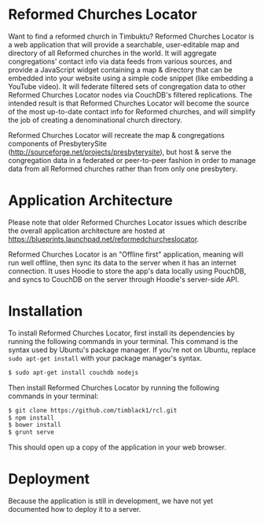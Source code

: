 # Reformed Churches Locator

Want to find a reformed church in Timbuktu?  Reformed Churches Locator is a web application that will provide a searchable, user-editable map and directory of all Reformed churches in the world. It will aggregate congregations' contact info via data feeds from various sources, and provide a JavaScript widget containing a map & directory that can be embedded into your website using a simple code snippet (like embedding a YouTube video). It will federate filtered sets of congregation data to other Reformed Churches Locator nodes via CouchDB's filtered replications.  The intended result is that Reformed Churches Locator will become the source of the most up-to-date contact info for Reformed churches, and will simplify the job of creating a denominational church directory.

Reformed Churches Locator will recreate the map & congregations components of PresbyterySite (http://sourceforge.net/projects/presbyterysite), but host & serve the congregation data in a federated or peer-to-peer fashion in order to manage data from all Reformed churches rather than from only one presbytery.

# Application Architecture

Please note that older Reformed Churches Locator issues which describe the overall application architecture are hosted at https://blueprints.launchpad.net/reformedchurcheslocator.

Reformed Churches Locator is an "Offline first" application, meaning will run well offline, then sync its data to the server when it has an internet connection.  It uses Hoodie to store the app's data locally using PouchDB, and syncs to CouchDB on the server through Hoodie's server-side API.

# Installation

To install Reformed Churches Locator, first install its dependencies by running the following commands in your terminal.  This command is the syntax used by Ubuntu's package manager.  If you're not on Ubuntu, replace `sudo apt-get install` with your package manager's syntax.

```bash
$ sudo apt-get install couchdb nodejs
```

Then install Reformed Churches Locator by running the following commands in your terminal:

```bash
$ git clone https://github.com/timblack1/rcl.git
$ npm install
$ bower install
$ grunt serve
```

This should open up a copy of the application in your web browser.

# Deployment

Because the application is still in development, we have not yet documented how to deploy it to a server.
